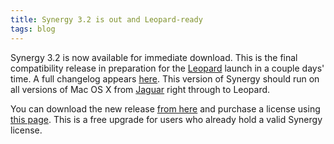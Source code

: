 ```yaml
---
title: Synergy 3.2 is out and Leopard-ready
tags: blog
---
```


Synergy 3.2 is now available for immediate download. This is the final compatibility release in preparation for the [Leopard](http://wincent.dev/wiki/Leopard) launch in a couple days' time. A full changelog appears [here](http://wincent.dev/a/products/synergy-classic/history/#3.2). This version of Synergy should run on all versions of Mac OS X from [Jaguar](http://wincent.dev/wiki/Jaguar) right through to Leopard.

You can download the new release [from here](http://wincent.dev/download.php?item=SynergyJaguar.dmg) and purchase a license using [this page](https://wincent.dev/a/products/synergy-classic/purchase/). This is a free upgrade for users who already hold a valid Synergy license.
